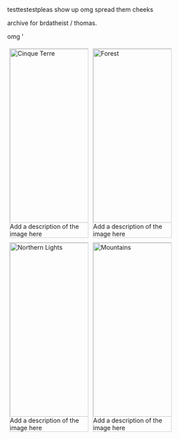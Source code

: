 <html>
<head>
<title>this is a test. i have no fucking idea what im doing</title>
</head>
<body>
testtestestpleas show up omg spread them cheeks
</body>
<p>
archive for brdatheist / thomas.
</p>
</html>


omg '


<html>
<head>
<style>
div.gallery {
  margin: 5px;
  border: 1px solid #ccc;
  float: left;
  width: 180px;
}

div.gallery:hover {
  border: 1px solid #777;
}

div.gallery img {
  width: 100%;
  height: auto;
}

div.desc {
  padding: 15px;
  text-align: center;
}
</style>
</head>
<body>

<div class="gallery">
  <a target="_blank" href="img_5terre.jpg">
    <img src=("https://files.catbox.moe/ew1g81.jpeg") alt="Cinque Terre" width="600" height="400">
  </a>
  <div class="desc">Add a description of the image here</div>
</div>

<div class="gallery">
  <a target="_blank" href="img_forest.jpg">
    <img src=("https://files.catbox.moe/ew1g81.jpeg") alt="Forest" width="600" height="400">
  </a>
  <div class="desc">Add a description of the image here</div>
</div>

<div class="gallery">
  <a target="_blank" href="img_lights.jpg">
    <img src=("https://files.catbox.moe/ew1g81.jpeg") alt="Northern Lights" width="600" height="400">
  </a>
  <div class="desc">Add a description of the image here</div>
</div>

<div class="gallery">
  <a target="_blank" href="img_mountains.jpg">
    <img src="https://files.catbox.moe/ew1g81.jpeg" alt="Mountains" width="600" height="400">
  </a>
  <div class="desc">Add a description of the image here</div>
</div>

</body>
</html>

